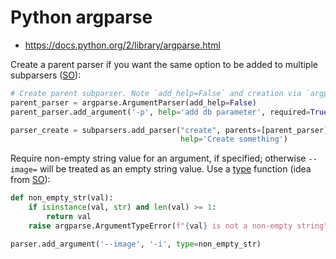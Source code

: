 # Python argparse

* <https://docs.python.org/2/library/argparse.html>

Create a parent parser if you want the same option to be added to multiple subparsers ([SO](https://stackoverflow.com/a/56595689/125246)):

```python
# Create parent subparser. Note `add_help=False` and creation via `argparse.`
parent_parser = argparse.ArgumentParser(add_help=False)
parent_parser.add_argument('-p', help='add db parameter', required=True)

parser_create = subparsers.add_parser("create", parents=[parent_parser],
                                      help='Create something')
```

Require non-empty string value for an argument, if specified; otherwise `--image=` will be treated as an empty string value.  Use a [type](https://docs.python.org/3/library/argparse.html#type) function (idea from [SO](https://stackoverflow.com/a/55063765/125246)):

```python
def non_empty_str(val):
    if isinstance(val, str) and len(val) >= 1:
        return val
    raise argparse.ArgumentTypeError(f"{val} is not a non-empty string")

parser.add_argument('--image', '-i', type=non_empty_str)
```